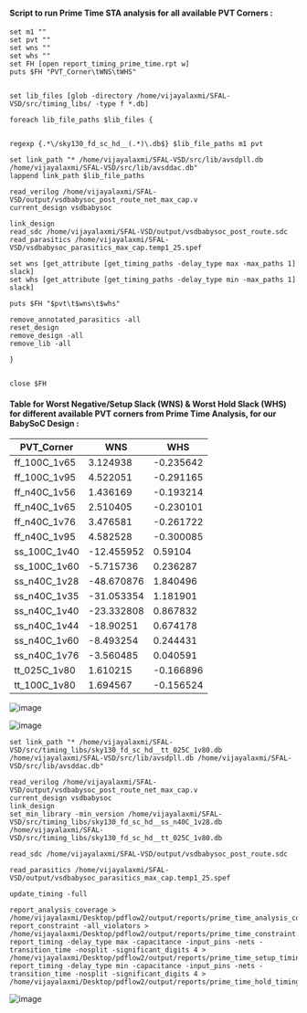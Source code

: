 #### Script to run Prime Time STA analysis for all available PVT Corners :

```
set m1 ""
set pvt ""
set wns ""
set whs ""
set FH [open report_timing_prime_time.rpt w]
puts $FH "PVT_Corner\tWNS\tWHS"


set lib_files [glob -directory /home/vijayalaxmi/SFAL-VSD/src/timing_libs/ -type f *.db]

foreach lib_file_paths $lib_files {
	

regexp {.*\/sky130_fd_sc_hd__(.*)\.db$} $lib_file_paths m1 pvt

set link_path "* /home/vijayalaxmi/SFAL-VSD/src/lib/avsdpll.db /home/vijayalaxmi/SFAL-VSD/src/lib/avsddac.db"
lappend link_path $lib_file_paths

read_verilog /home/vijayalaxmi/SFAL-VSD/output/vsdbabysoc_post_route_net_max_cap.v
current_design vsdbabysoc

link_design
read_sdc /home/vijayalaxmi/SFAL-VSD/output/vsdbabysoc_post_route.sdc
read_parasitics /home/vijayalaxmi/SFAL-VSD/vsdbabysoc_parasitics_max_cap.temp1_25.spef

set wns [get_attribute [get_timing_paths -delay_type max -max_paths 1] slack]
set whs [get_attribute [get_timing_paths -delay_type min -max_paths 1] slack]

puts $FH "$pvt\t$wns\t$whs"

remove_annotated_parasitics -all
reset_design
remove_design -all
remove_lib -all

}


close $FH

```

#### Table for Worst Negative/Setup Slack (WNS) & Worst Hold Slack (WHS) for different available PVT corners from Prime Time Analysis, for our BabySoC Design :

| PVT_Corner   | WNS         | WHS        |
| ------------ | ----------- | ---------- |
| ff_100C_1v65 | 3.124938    | \-0.235642 |
| ff_100C_1v95 | 4.522051    | \-0.291165 |
| ff_n40C_1v56 | 1.436169    | \-0.193214 |
| ff_n40C_1v65 | 2.510405    | \-0.230101 |
| ff_n40C_1v76 | 3.476581    | \-0.261722 |
| ff_n40C_1v95 | 4.582528    | \-0.300085 |
| ss_100C_1v40 | \-12.455952 | 0.59104    |
| ss_100C_1v60 | \-5.715736  | 0.236287   |
| ss_n40C_1v28 | \-48.670876 | 1.840496   |
| ss_n40C_1v35 | \-31.053354 | 1.181901   |
| ss_n40C_1v40 | \-23.332808 | 0.867832   |
| ss_n40C_1v44 | \-18.90251  | 0.674178   |
| ss_n40C_1v60 | \-8.493254  | 0.244431   |
| ss_n40C_1v76 | \-3.560485  | 0.040591   |
| tt_025C_1v80 | 1.610215    | \-0.166896 |
| tt_100C_1v80 | 1.694567    | \-0.156524 |


![image](https://github.com/user-attachments/assets/932985e0-ea3b-4d31-b94b-c016c0102817)

![image](https://github.com/user-attachments/assets/7403a1f5-77ab-4be1-bd23-fc6307a806a1)

```
set link_path "* /home/vijayalaxmi/SFAL-VSD/src/timing_libs/sky130_fd_sc_hd__tt_025C_1v80.db /home/vijayalaxmi/SFAL-VSD/src/lib/avsdpll.db /home/vijayalaxmi/SFAL-VSD/src/lib/avsddac.db"

read_verilog /home/vijayalaxmi/SFAL-VSD/output/vsdbabysoc_post_route_net_max_cap.v
current_design vsdbabysoc
link_design
set_min_library -min_version /home/vijayalaxmi/SFAL-VSD/src/timing_libs/sky130_fd_sc_hd__ss_n40C_1v28.db /home/vijayalaxmi/SFAL-VSD/src/timing_libs/sky130_fd_sc_hd__tt_025C_1v80.db

read_sdc /home/vijayalaxmi/SFAL-VSD/output/vsdbabysoc_post_route.sdc

read_parasitics /home/vijayalaxmi/SFAL-VSD/output/vsdbabysoc_parasitics_max_cap.temp1_25.spef

update_timing -full

report_analysis_coverage > /home/vijayalaxmi/Desktop/pdflow2/output/reports/prime_time_analysis_coverage.rpt
report_constraint -all_violators > /home/vijayalaxmi/Desktop/pdflow2/output/reports/prime_time_constraint.rpti
report_timing -delay_type max -capacitance -input_pins -nets -transition_time -nosplit -significant_digits 4 > /home/vijayalaxmi/Desktop/pdflow2/output/reports/prime_time_setup_timing.rpt
report_timing -delay_type min -capacitance -input_pins -nets -transition_time -nosplit -significant_digits 4 > /home/vijayalaxmi/Desktop/pdflow2/output/reports/prime_time_hold_timing.rpt

```

![image](https://github.com/user-attachments/assets/c4a4f106-edfc-41df-b8fc-d29d97ce4e97)



